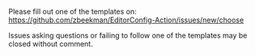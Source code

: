 Please fill out one of the templates on: https://github.com/zbeekman/EditorConfig-Action/issues/new/choose

Issues asking questions or failing to follow one of the templates may be closed without comment.
